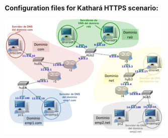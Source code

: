 ## Configuration files for Kathará HTTPS scenario:

<img src="https://github.com/evaCastro/kathara-labs/blob/main/dns/images/dns.png"
     alt="DNS servers"
     style="float: left; margin-right: 10px;" width=700 />

